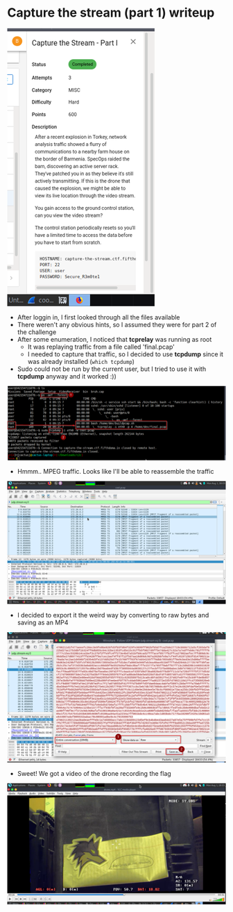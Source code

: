 # Capture the stream (part 1) writeup

![Challenge description](1.png)

- After loggin in, I first looked through all the files available
- There weren't any obvious hints, so I assumed they were for part 2 of the challenge
- After some enumeration, I noticed that **tcprelay** was running as root
    - It was replaying traffic from a file called 'final.pcap'
    - I needed to capture that traffic, so I decided to use **tcpdump** since it was already installed (`which tcpdump`)
- Sudo could not be run by the current user, but I tried to use it with **tcpdump** anyway and it worked :))

![2.png](2.png)

- Hmmm.. MPEG traffic. Looks like I'll be able to reassemble the traffic

![3.png](3.png)

- I decided to export it the weird way by converting to raw bytes and saving as an MP4

![4.png](4.png)

- Sweet! We got a video of the drone recording the flag

![5.png](5.png)

